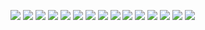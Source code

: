 ![](./nvim-lua.png)
![](./nvim-debug.png)
![](./FloatRun.png)
![](./StartUp.jpg)
![](./dotfiles.jpg)
![](./startuplogo.png)
![](./startuplogo-removebg.png)
![](./neovim-show.png)
![](./ChoiceNode.gif)
![](./visual.gif)
![](./DynamicNode.gif)
![](./autotrig.gif)
![](./startup-history-files.png)
![](./FloatRunToggle.gif)
![](./FloatTermToggle.gif)

